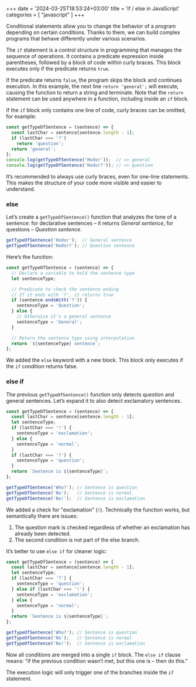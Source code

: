 +++
date = '2024-03-25T18:53:24+03:00'
title = 'if / else in JavaScript'
categories = [ "javascript" ]
+++

Conditional statements allow you to change the behavior of a program depending on certain conditions. Thanks to them, we can build complex programs that behave differently under various scenarios.

The `if` statement is a control structure in programming that manages the sequence of operations. It contains a predicate expression inside parentheses, followed by a block of code within curly braces. This block executes only if the predicate returns `true`.

If the predicate returns `false`, the program skips the block and continues execution. In this example, the next line `return 'general';` will execute, causing the function to return a string and terminate. Note that the `return` statement can be used anywhere in a function, including inside an `if` block.

If the `if` block only contains one line of code, curly braces can be omitted, for example:

```js
const getTypeOfSentence = (sentence) => {
  const lastChar = sentence[sentence.length - 1];
  if (lastChar === '?')
    return 'question';
  return 'general';
}; 
console.log(getTypeOfSentence('Hodor'));  // => general
console.log(getTypeOfSentence('Hodor?')); // => question
```

It’s recommended to always use curly braces, even for one-line statements. This makes the structure of your code more visible and easier to understand.

### else

Let’s create a `getTypeOfSentence()` function that analyzes the tone of a sentence: for declarative sentences – it returns *General sentence*, for questions – *Question sentence*.

```js
getTypeOfSentence('Hodor');  // General sentence
getTypeOfSentence('Hodor?'); // Question sentence
```

Here’s the function:

```js
const getTypeOfSentence = (sentence) => {
  // Declare a variable to hold the sentence type
  let sentenceType;

  // Predicate to check the sentence ending
  // If it ends with '?', it returns true
  if (sentence.endsWith('?')) {
    sentenceType = 'Question';
  } else {
    // Otherwise it's a general sentence
    sentenceType = 'General';
  }

  // Return the sentence type using interpolation
  return `${sentenceType} sentence`;
};
```

We added the `else` keyword with a new block. This block only executes if the `if` condition returns false.

### else if

The previous `getTypeOfSentence()` function only detects question and general sentences. Let’s expand it to also detect exclamatory sentences.

```js
const getTypeOfSentence = (sentence) => {
  const lastChar = sentence[sentence.length - 1];
  let sentenceType; 
  if (lastChar === '!') {
    sentenceType = 'exclamation';
  } else {
    sentenceType = 'normal';
  }
  if (lastChar === '?') {
    sentenceType = 'question';
  }
  return `Sentence is ${sentenceType}`;
};

getTypeOfSentence('Who?'); // Sentence is question
getTypeOfSentence('No');   // Sentence is normal
getTypeOfSentence('No!');  // Sentence is exclamation
```

We added a check for "exclamation" (`!`). Technically the function works, but semantically there are issues:

1) The question mark is checked regardless of whether an exclamation has already been detected.  
2) The second condition is not part of the else branch.

It’s better to use `else if` for cleaner logic:

```js
const getTypeOfSentence = (sentence) => {
  const lastChar = sentence[sentence.length - 1];
  let sentenceType;
  if (lastChar === '?') {
    sentenceType = 'question';
  } else if (lastChar === '!') {
    sentenceType = 'exclamation';
  } else {
    sentenceType = 'normal';
  }
  return `Sentence is ${sentenceType}`;
};

getTypeOfSentence('Who?'); // Sentence is question
getTypeOfSentence('No');   // Sentence is normal
getTypeOfSentence('No!');  // Sentence is exclamation
```

Now all conditions are merged into a single `if` block. The `else if` clause means: "if the previous condition wasn’t met, but this one is – then do this."

The execution logic will only trigger one of the branches inside the `if` statement.